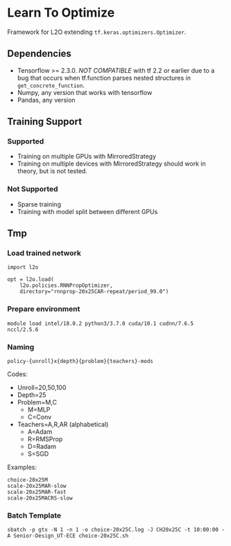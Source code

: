 # Learn To Optimize
Framework for L2O extending ```tf.keras.optimizers.Optimizer```.

## Dependencies

- Tensorflow >= 2.3.0. *NOT COMPATIBLE* with tf 2.2 or earlier due to a bug that occurs when tf.function parses nested structures in ```get_concrete_function```.
- Numpy, any version that works with tensorflow
- Pandas, any version

## Training Support

### Supported
- Training on multiple GPUs with MirroredStrategy
- Training on multiple devices with MirroredStrategy should work in theory, but is not tested.

### Not Supported
- Sparse training
- Training with model split between different GPUs

## Tmp

### Load trained network

```
import l2o

opt = l2o.load(
    l2o.policies.RNNPropOptimizer,
    directory="rnnprop-20x25CAR-repeat/period_99.0")
```


### Prepare environment
```
module load intel/18.0.2 python3/3.7.0 cuda/10.1 cudnn/7.6.5 nccl/2.5.6
```

### Naming
```
policy-{unroll}x{depth}{problem}{teachers}-mods
```

Codes:
- Unroll=20,50,100
- Depth=25
- Problem=M,C
    - M=MLP
    - C=Conv
- Teachers=A,R,AR (alphabetical)
    - A=Adam
    - R=RMSProp
    - D=Radam
    - S=SGD

Examples:
```
choice-20x25M
scale-20x25MAR-slow
scale-20x25MAR-fast
scale-20x25MACRS-slow
```

### Batch Template
```
sbatch -p gtx -N 1 -n 1 -o choice-20x25C.log -J CH20x25C -t 10:00:00 -A Senior-Design_UT-ECE choice-20x25C.sh
```
